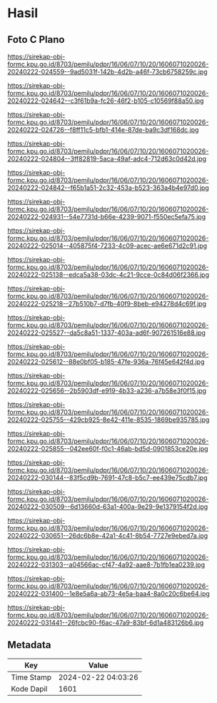 # Hasil

## Foto C Plano

https://sirekap-obj-formc.kpu.go.id/8703/pemilu/pdpr/16/06/07/10/20/1606071020026-20240222-024559--9ad5031f-142b-4d2b-a46f-73cb6758259c.jpg

https://sirekap-obj-formc.kpu.go.id/8703/pemilu/pdpr/16/06/07/10/20/1606071020026-20240222-024642--c3f61b9a-fc26-46f2-b105-c10569f88a50.jpg

https://sirekap-obj-formc.kpu.go.id/8703/pemilu/pdpr/16/06/07/10/20/1606071020026-20240222-024726--f8ff11c5-bfb1-414e-87de-ba9c3df168dc.jpg

https://sirekap-obj-formc.kpu.go.id/8703/pemilu/pdpr/16/06/07/10/20/1606071020026-20240222-024804--3ff82819-5aca-49af-adc4-712d63c0d42d.jpg

https://sirekap-obj-formc.kpu.go.id/8703/pemilu/pdpr/16/06/07/10/20/1606071020026-20240222-024842--f65b1a51-2c32-453a-b523-363a4b4e97d0.jpg

https://sirekap-obj-formc.kpu.go.id/8703/pemilu/pdpr/16/06/07/10/20/1606071020026-20240222-024931--54e7731d-b66e-4239-9071-f550ec5efa75.jpg

https://sirekap-obj-formc.kpu.go.id/8703/pemilu/pdpr/16/06/07/10/20/1606071020026-20240222-025014--405875f4-7233-4c09-acec-ae6e671d2c91.jpg

https://sirekap-obj-formc.kpu.go.id/8703/pemilu/pdpr/16/06/07/10/20/1606071020026-20240222-025138--edca5a38-03dc-4c21-9cce-0c84d06f2366.jpg

https://sirekap-obj-formc.kpu.go.id/8703/pemilu/pdpr/16/06/07/10/20/1606071020026-20240222-025218--27b510b7-d7fb-40f9-8beb-e94278d4c69f.jpg

https://sirekap-obj-formc.kpu.go.id/8703/pemilu/pdpr/16/06/07/10/20/1606071020026-20240222-025527--da5c8a51-1337-403a-ad6f-907261516e88.jpg

https://sirekap-obj-formc.kpu.go.id/8703/pemilu/pdpr/16/06/07/10/20/1606071020026-20240222-025612--88e0bf05-b185-47fe-936a-76f45e642f4d.jpg

https://sirekap-obj-formc.kpu.go.id/8703/pemilu/pdpr/16/06/07/10/20/1606071020026-20240222-025656--2b5903df-e919-4b33-a236-a7b58e3f0f15.jpg

https://sirekap-obj-formc.kpu.go.id/8703/pemilu/pdpr/16/06/07/10/20/1606071020026-20240222-025755--429cb925-8e42-411e-8535-1869be935785.jpg

https://sirekap-obj-formc.kpu.go.id/8703/pemilu/pdpr/16/06/07/10/20/1606071020026-20240222-025855--042ee60f-f0c1-46ab-bd5d-0901853ce20e.jpg

https://sirekap-obj-formc.kpu.go.id/8703/pemilu/pdpr/16/06/07/10/20/1606071020026-20240222-030144--83f5cd9b-7691-47c8-b5c7-ee439e75cdb7.jpg

https://sirekap-obj-formc.kpu.go.id/8703/pemilu/pdpr/16/06/07/10/20/1606071020026-20240222-030509--6d13660d-63a1-400a-9e29-9e1379154f2d.jpg

https://sirekap-obj-formc.kpu.go.id/8703/pemilu/pdpr/16/06/07/10/20/1606071020026-20240222-030651--26dc6b8e-42a1-4c41-8b54-7727e9ebed7a.jpg

https://sirekap-obj-formc.kpu.go.id/8703/pemilu/pdpr/16/06/07/10/20/1606071020026-20240222-031303--a04566ac-cf47-4a92-aae8-7b1fb1ea0239.jpg

https://sirekap-obj-formc.kpu.go.id/8703/pemilu/pdpr/16/06/07/10/20/1606071020026-20240222-031400--1e8e5a6a-ab73-4e5a-baa4-8a0c20c6be64.jpg

https://sirekap-obj-formc.kpu.go.id/8703/pemilu/pdpr/16/06/07/10/20/1606071020026-20240222-031441--26fcbc90-f6ac-47a9-83bf-6d1a483126b6.jpg


## Metadata

| Key        | Value               |
| ---------- | ------------------- |
| Time Stamp | 2024-02-22 04:03:26 |
| Kode Dapil | 1601                |




